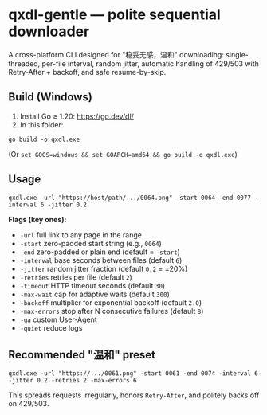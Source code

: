 # qxdl-gentle — polite sequential downloader

A cross-platform CLI designed for "稳妥无感，温和" downloading: single-threaded, per-file interval, random jitter, automatic handling of 429/503 with Retry‑After + backoff, and safe resume-by-skip.

## Build (Windows)
1. Install Go ≥ 1.20: https://go.dev/dl/
2. In this folder:
```
go build -o qxdl.exe
```
(Or `set GOOS=windows && set GOARCH=amd64 && go build -o qxdl.exe`)

## Usage
```
qxdl.exe -url "https://host/path/.../0064.png" -start 0064 -end 0077 -interval 6 -jitter 0.2
```
**Flags (key ones):**
- `-url`       full link to any page in the range
- `-start`     zero-padded start string (e.g., `0064`)
- `-end`       zero-padded or plain end (default = `-start`)
- `-interval`  base seconds between files (default `6`)
- `-jitter`    random jitter fraction (default `0.2` = ±20%)
- `-retries`   retries per file (default `2`)
- `-timeout`   HTTP timeout seconds (default `30`)
- `-max-wait`  cap for adaptive waits (default `300`)
- `-backoff`   multiplier for exponential backoff (default `2.0`)
- `-max-errors` stop after N consecutive failures (default `8`)
- `-ua`        custom User-Agent
- `-quiet`     reduce logs

## Recommended "温和" preset
```
qxdl.exe -url "https://.../0061.png" -start 0061 -end 0074 -interval 6 -jitter 0.2 -retries 2 -max-errors 6
```
This spreads requests irregularly, honors `Retry-After`, and politely backs off on 429/503.
